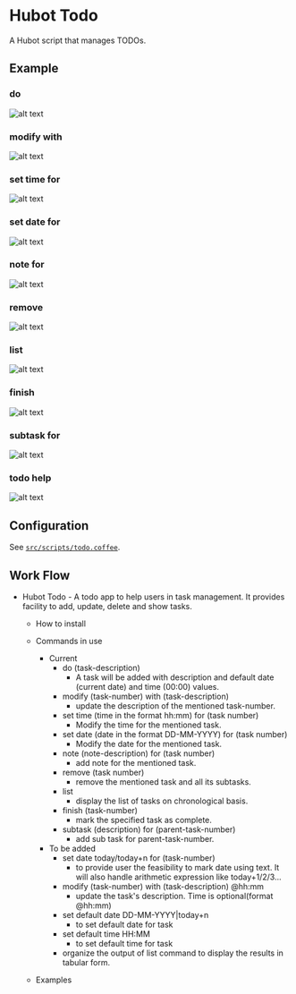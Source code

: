 # Hubot Todo

A Hubot script that manages TODOs.


## Example
### do <task-description>
![alt text](https://github.com/vishals79/hubot-todo/blob/master/etc/todo-do.jpg "do")

### modify <task-number> with <task-description>
![alt text](https://github.com/vishals79/hubot-todo/blob/master/etc/todo-modify.jpg "modify")

### set time <time in the format hh:mm> for <task number>
![alt text](https://github.com/vishals79/hubot-todo/blob/master/etc/todo-settime.jpg "set time")

### set date <date in the format DD-MM-YYYY> for <task number>
![alt text](https://github.com/vishals79/hubot-todo/blob/master/etc/todo-setdate.jpg "set date")

### note <note-description> for <task number>
![alt text](https://github.com/vishals79/hubot-todo/blob/master/etc/todo-note.jpg "note")

### remove <task number>
![alt text](https://github.com/vishals79/hubot-todo/blob/master/etc/todo-remove.jpg "remove")

### list
![alt text](https://github.com/vishals79/hubot-todo/blob/master/etc/todo-list.jpg "list")

### finish <task-number>
![alt text](https://github.com/vishals79/hubot-todo/blob/master/etc/todo-finish.jpg "finish")

### subtask <description> for <parent-task-number>
![alt text](https://github.com/vishals79/hubot-todo/blob/master/etc/todo-subtask.jpg "subtask")

### todo help
![alt text](https://github.com/vishals79/hubot-todo/blob/master/etc/todo-help.jpg "todo help")

## Configuration
See [`src/scripts/todo.coffee`](src/scripts/todo.coffee).

## Work Flow

- Hubot Todo - A todo app to help users in task management. It provides facility to add, update, delete and show tasks.
  - How to install
  - Commands in use
    - Current
      - do (task-description)
        - A task will be added with description and default date (current date) and time (00:00) values.
      - modify (task-number) with (task-description)
        - update the description of the mentioned task-number.
      - set time (time in the format hh:mm) for (task number)
        - Modify the time for the mentioned task.
      - set date (date in the format DD-MM-YYYY) for (task number)
        - Modify the date for the mentioned task.
      - note (note-description) for (task number)
        - add note for the mentioned task.
      - remove (task number)
        - remove the mentioned task and all its subtasks.
      - list
        - display the list of tasks on chronological basis.
      - finish (task-number)
        -  mark the specified task as complete.
      - subtask (description) for (parent-task-number)
        -  add sub task for parent-task-number.
    - To be added
      - set date today/today+n for (task-number)
        - to provide user the feasibility to mark date using text. It will also handle arithmetic expression like today+1/2/3...
      - modify (task-number) with (task-description) @hh:mm 
        - update the task's description. Time is optional(format @hh:mm)
      - set default date DD-MM-YYYY|today+n
        - to set default date for task
      - set default time HH:MM
        - to set default time for task
      - organize the output of list command to display the results in tabular form.
      
  - Examples
